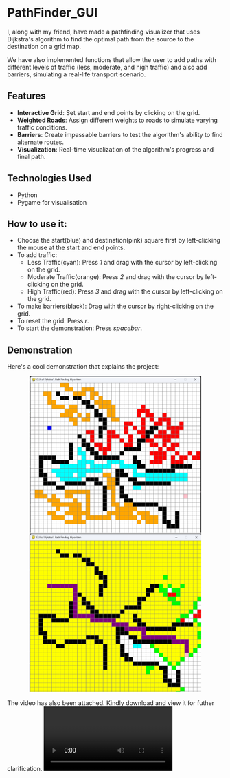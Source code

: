 # PathFinder_GUI

I, along with my friend, have made a pathfinding visualizer that uses Dijkstra's algorithm to find the optimal path from the source to the destination on a grid map.

We have also implemented functions that allow the user to add paths with different levels of traffic (less, moderate, and high traffic) and also add barriers, simulating a real-life transport scenario.

## Features
- **Interactive Grid**: Set start and end points by clicking on the grid.
- **Weighted Roads**: Assign different weights to roads to simulate varying traffic conditions.
- **Barriers**: Create impassable barriers to test the algorithm's ability to find alternate routes.
- **Visualization**: Real-time visualization of the algorithm's progress and final path.

## Technologies Used
- Python
- Pygame for visualisation

## How to use it:
- Choose the start(blue) and destination(pink) square first by left-clicking the mouse at the start and end points.
- To add traffic:
  - Less Traffic(cyan): Press *1* and drag with the cursor by left-clicking on the grid.
  - Moderate Traffic(orange): Press *2* and drag with the cursor by left-clicking on the grid.
  - High Traffic(red): Press *3* and drag with the cursor by left-clicking on the grid.
- To make barriers(black): Drag with the cursor by right-clicking on the grid.
- To reset the grid: Press *r*.
- To start the demonstration: Press *spacebar*.

## Demonstration

Here's a cool demonstration that explains the project:

<p align="center">
  <img src="find_path.png" alt="Before" width="400"/>
  <img src="final_path.png" alt="After" width="400"/>
</p>

The video has also been attached. Kindly download and view it for futher clarification.
![Dijkstra's Algorithm Simulation](simulation.mp4)

